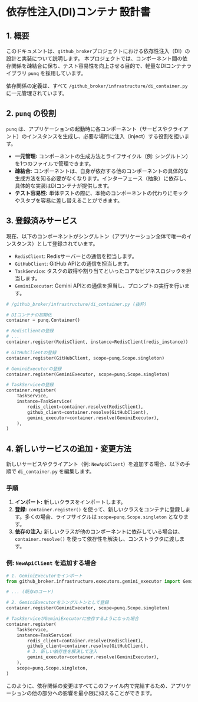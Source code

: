 # 依存性注入(DI)コンテナ 設計書

## 1. 概要

このドキュメントは、`github_broker`プロジェクトにおける依存性注入（DI）の設計と実装について説明します。
本プロジェクトでは、コンポーネント間の依存関係を疎結合に保ち、テスト容易性を向上させる目的で、軽量なDIコンテナライブラリ `punq` を採用しています。

依存関係の定義は、すべて `/github_broker/infrastructure/di_container.py` に一元管理されています。

## 2. `punq` の役割

`punq` は、アプリケーションの起動時に各コンポーネント（サービスやクライアント）のインスタンスを生成し、必要な場所に注入（inject）する役割を担います。

- **一元管理:** コンポーネントの生成方法とライフサイクル（例: シングルトン）を1つのファイルで管理できます。
- **疎結合:** コンポーネントは、自身が依存する他のコンポーネントの具体的な生成方法を知る必要がなくなります。インターフェース（抽象）に依存し、具体的な実装はDIコンテナが提供します。
- **テスト容易性:** 単体テストの際に、本物のコンポーネントの代わりにモックやスタブを容易に差し替えることができます。

## 3. 登録済みサービス

現在、以下のコンポーネントがシングルトン（アプリケーション全体で唯一のインスタンス）として登録されています。

- `RedisClient`: Redisサーバーとの通信を担当します。
- `GitHubClient`: GitHub APIとの通信を担当します。
- `TaskService`: タスクの取得や割り当てといったコアなビジネスロジックを担当します。
- `GeminiExecutor`: Gemini APIとの通信を担当し、プロンプトの実行を行います。

```python
# /github_broker/infrastructure/di_container.py (抜粋)

# DIコンテナの初期化
container = punq.Container()

# RedisClientの登録
# ...
container.register(RedisClient, instance=RedisClient(redis_instance))

# GitHubClientの登録
container.register(GitHubClient, scope=punq.Scope.singleton)

# GeminiExecutorの登録
container.register(GeminiExecutor, scope=punq.Scope.singleton)

# TaskServiceの登録
container.register(
    TaskService,
    instance=TaskService(
        redis_client=container.resolve(RedisClient),
        github_client=container.resolve(GitHubClient),
        gemini_executor=container.resolve(GeminiExecutor),
    ),
)
```

## 4. 新しいサービスの追加・変更方法

新しいサービスやクライアント（例: `NewApiClient`）を追加する場合、以下の手順で `di_container.py` を編集します。

### 手順

1.  **インポート:** 新しいクラスをインポートします。
2.  **登録:** `container.register()` を使って、新しいクラスをコンテナに登録します。多くの場合、ライフサイクルは `scope=punq.Scope.singleton` となります。
3.  **依存の注入:** 新しいクラスが他のコンポーネントに依存している場合は、`container.resolve()` を使って依存性を解決し、コンストラクタに渡します。

### 例: `NewApiClient` を追加する場合

```python
# 1. GeminiExecutorをインポート
from github_broker.infrastructure.executors.gemini_executor import GeminiExecutor

# ... (既存のコード)

# 2. GeminiExecutorをシングルトンとして登録
container.register(GeminiExecutor, scope=punq.Scope.singleton)

# TaskServiceがGeminiExecutorに依存するようになった場合
container.register(
    TaskService,
    instance=TaskService(
        redis_client=container.resolve(RedisClient),
        github_client=container.resolve(GitHubClient),
        # 3. 新しい依存性を解決して注入
        gemini_executor=container.resolve(GeminiExecutor),
    ),
    scope=punq.Scope.singleton,
)
```

このように、依存関係の変更はすべてこのファイル内で完結するため、アプリケーションの他の部分への影響を最小限に抑えることができます。
